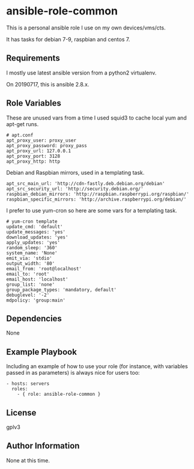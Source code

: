 ansible-role-common
=========

This is a personal ansible role I use on my own devices/vms/cts.

It has tasks for debian 7-9, raspbian and centos 7.

Requirements
------------

I mostly use latest ansible version from a python2 virtualenv.

On 20190717, this is ansible 2.8.x.

Role Variables
--------------

These are unused vars from a time I used squid3 to cache local yum and
apt-get runs.

```
# apt.conf
apt_proxy_user: proxy_user
apt_proxy_password: proxy_pass
apt_proxy_url: 127.0.0.1
apt_proxy_port: 3128
apt_proxy_http: http
```

Debian and Raspbian mirrors, used in a templating task.

```
apt_src_main_url: 'http://cdn-fastly.deb.debian.org/debian'
apt_src_security_url: 'http://security.debian.org/'
raspbian_debian_mirrors: 'http://raspbian.raspberrypi.org/raspbian/'
raspbian_specific_mirrors: 'http://archive.raspberrypi.org/debian/'
```

I prefer to use yum-cron so here are some vars for a templating task.

```
# yum-cron template
update_cmd: 'default'
update_messages: 'yes'
download_updates: 'yes'
apply_updates: 'yes'
random_sleep: '360'
system_name: 'None'
emit_via: 'stdio'
output_width: '80'
email_from: 'root@localhost'
email_to: 'root'
email_host: 'localhost'
group_list: 'none'
group_package_types: 'mandatory, default'
debuglevel: '-2'
mdpolicy: 'group:main'
```

Dependencies
------------

None

Example Playbook
----------------

Including an example of how to use your role (for instance, with variables
passed in as parameters) is always nice for users too:

```
- hosts: servers
  roles:
    - { role: ansible-role-common }
```

License
-------

gplv3

Author Information
------------------

None at this time.
